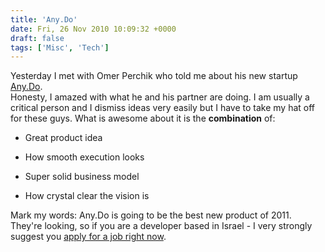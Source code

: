 ```yaml
---
title: 'Any.Do'
date: Fri, 26 Nov 2010 10:09:32 +0000
draft: false
tags: ['Misc', 'Tech']
---
```


Yesterday I met with Omer Perchik who told me about his new startup [Any.Do](http://any.do/).  
Honesty, I amazed with what he and his partner are doing. I am usually a critical person and I dismiss ideas very easily but I have to take my hat off for these guys. What is awesome about it is the **combination** of:  

*   Great product idea
*   How smooth execution looks  
    
*   Super solid business model
*   How crystal clear the vision is

Mark my words: Any.Do is going to be the best new product of 2011.  
They're looking, so if you are a developer based in Israel - I very strongly suggest you [apply for a job right now](http://anydosite.appspot.com/wanted).